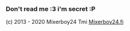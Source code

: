 ### Don't read me :3 i'm secret :P



(c) 2013 - 2020 Mixerboy24 Tmi [Mixerboy24.fi](https://mixerboy24.fi)
